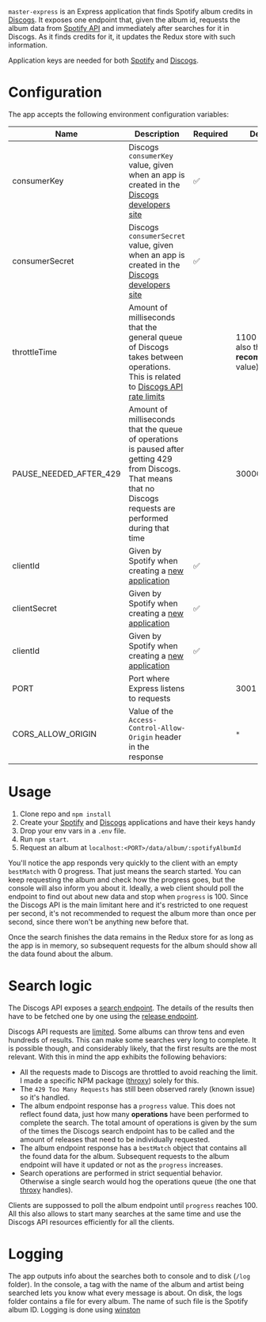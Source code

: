 `master-express` is an Express application that finds Spotify album credits in [Discogs](1). It exposes one endpoint that, given the album id, requests the album data from [Spotify API](2) and immediately after searches for it in Discogs. As it finds credits for it, it updates the Redux store with such information.

Application keys are needed for both [Spotify](2) and [Discogs](3).

# Configuration

The app accepts the following environment configuration variables:

|Name          |Description|Required|Default|
|--------------|-----------|--------|-------|
|consumerKey   |Discogs `consumerKey` value, given when an app is created in the [Discogs developers site](3)|:white_check_mark:||
|consumerSecret|Discogs `consumerSecret` value, given when an app is created in the [Discogs developers site](3)|:white_check_mark:||
|throttleTime|Amount of milliseconds that the general queue of Discogs takes between operations. This is related to [Discogs API rate limits](6)||1100 (this is also the __recommended__ value)|
|PAUSE_NEEDED_AFTER_429|Amount of milliseconds that the queue of operations is paused after getting 429 from Discogs. That means that no Discogs requests are performed during that time||30000|
|clientId|Given by Spotify when creating a [new application](3)|:white_check_mark:||
|clientSecret|Given by Spotify when creating a [new application](3)|:white_check_mark:||
|clientId|Given by Spotify when creating a [new application](3)|:white_check_mark:||
|PORT|Port where Express listens to requests||3001|
|CORS_ALLOW_ORIGIN|Value of the `Access-Control-Allow-Origin` header in the response||`*`|

# Usage

1. Clone repo and  `npm install`
2. Create your [Spotify](2) and [Discogs](3) applications and have their keys handy
3. Drop your env vars in a `.env` file.
4. Run `npm start`.
4. Request an album at `localhost:<PORT>/data/album/:spotifyAlbumId`

You'll notice the app responds very quickly to the client with an empty `bestMatch` with 0 progress. That just means the search started. You can keep requesting the album and check how the progress goes, but the console will also inform you about it. Ideally, a web client should poll the endpoint to find out about new data and stop when `progress` is 100. Since the Discogs API is the main limitant here and it's restricted to one request per second, it's not recommended to request the album more than once per second, since there won't be anything new before that.

Once the search finishes the data remains in the Redux store for as long as the app is in memory, so subsequent requests for the album should show all the data found about the album.

# Search logic

The Discogs API exposes a [search endpoint](4). The details of the results then have to be fetched one by one using the [release endpoint](5).

Discogs API requests are [limited](6). Some albums can throw tens and even hundreds of results. This can make some searches very long to complete. It is possible though, and considerably likely, that the first results are the most relevant. With this in mind the app exhibits the following behaviors:

- All the requests made to Discogs are throttled to avoid reaching the limit. I made a specific NPM package ([throxy](7)) solely for this.
- The `429 Too Many Requests` has still been observed rarely (known issue) so it's handled.
- The album endpoint response has a `progress` value. This does not reflect found data, just how many __operations__ have been performed to complete the search. The total amount of operations is given by the sum of the times the Discogs search endpoint has to be called and the amount of releases that need to be individually requested.
- The album endpoint response has a `bestMatch` object that contains all the found data for the album. Subsequent requests to the album endpoint will have it updated or not as the `progress` increases.
- Search operations are performed in strict sequential behavior. Otherwise a single search would hog the operations queue (the one that [throxy](7) handles).

Clients are suppossed to poll the album endpoint until `progress` reaches 100. All this also allows to start many searches at the same time and use the Discogs API resources efficiently for all the clients.

# Logging

The app outputs info about the searches both to console and to disk (`/log` folder). In the console, a tag with the name of the album and artist being searched lets you know what every message is about. On disk, the logs folder contains a file for every album. The name of such file is the Spotify album ID. Logging is done using [winston](8)


[1]:https://www.discogs.com/
[2]:https://beta.developer.spotify.com/documentation/web-api/
[3]:https://www.discogs.com/developers/
[4]:https://www.discogs.com/developers/#page:database,header:database-search
[5]:https://www.discogs.com/developers/#page:database,header:database-release
[6]:https://www.discogs.com/developers/#page:home,header:home-rate-limiting
[7]:https://www.npmjs.com/package/throxy
[7]:https://github.com/winstonjs/winston
